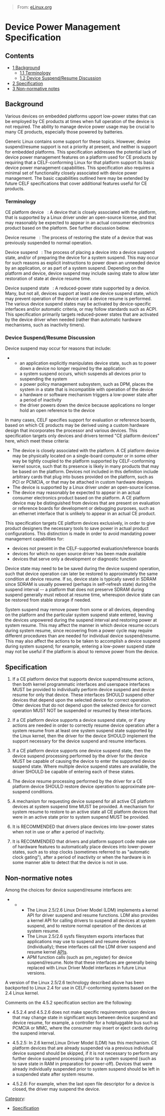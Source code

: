 > From: [eLinux.org](http://eLinux.org/Device_Power_Management_Specification "http://eLinux.org/Device_Power_Management_Specification")


# Device Power Management Specification



## Contents

-   [1 Background](#background)
    -   [1.1 Terminology](#terminology)
    -   [1.2 Device Suspend/Resume
        Discussion](#device-suspend-resume-discussion)
-   [2 Specification](#specification)
-   [3 Non-normative notes](#non-normative-notes)

## Background

Various devices on embedded platforms upport low-power states that can
be employed by CE products at times when full operation of the device is
not required. The ability to manage device power usage may be crucial to
many CE products, especially those powered by batteries.

Generic Linux contains some support for these topics. However, device
suspend/resume support is not a priority at present, and neither is
support for embedded platforms. This specification addresses the
potential lack of device power management features on a platform used
for CE products by requiring that a CELF-conforming Linux for that
platform support its basic device power management capabilities. This
specification also requires a minimal set of functionality closely
associated with device power management. The basic capabilities outlined
here may be extended by future CELF specifications that cover additional
features useful for CE products.

### Terminology

 CE platform device 
 : A device that is closely associated with the platform, that is
supported by a Linux driver under an open-source license, and that may
reasonably be expected to appear in an actual consumer electronics
product based on the platform. See further discussion below.



 Device resume 
 : The process of restoring the state of a device that was previously
suspended to normal operation.



 Device suspend 
 : The process of placing a device into a device suspend state, and/or
of preparing the device for a system suspend. This may occur for such
reasons as explicit instructions to power down an unneeded device by an
application, or as part of a system suspend. Depending on the platform
and device, device suspend may include saving state to allow later
restoration of state at device resume time.



 Device suspend state 
 : A reduced-power state supported by a device. Many, but not all,
devices support at least one device suspend state, which may prevent
operation of the device until a device resume is performed. The various
device suspend states may be activated by device-specific interfaces
and/or automatic criteria, or may follow standards such as ACPI. This
specification primarily targets reduced-power states that are activated
by the device driver when needed (rather than automatic hardware
mechanisms, such as inactivity timers).



### Device Suspend/Resume Discussion

Device suspend may occur for reasons that include:

-   -   an application explicitly manipulates device state, such as to
        power down a device no longer required by the application
    -   a system suspend occurs, which suspends all devices prior to
        suspending the system
    -   a power policy management subsystem, such as DPM, places the
        system in a state that is incompatible with operation of the
        device
    -   a hardware or software mechanism triggers a low-power state
        after a period of inactivity
    -   the driver powers down the device because applications no longer
        hold an open reference to the device

In many cases, CELF specifies support for evaluation or reference
boards, based on which CE products may be derived using a custom
hardware design that incorporates the processor and various devices.
This specification targets only devices and drivers termed "CE platform
devices" here, which meet these criteria:

-   The device is closely associated with the platform. A CE platform
    device may be physically located on a single-board computer or in
    some other way be tightly coupled to the platform supported by
    CELF-conforming kernel source, such that its presence is likely in
    many products that may be based on the platform. Devices not
    included in this definition include arbitrary cards that plug into
    buses provided on the platform, such as PCI or PCMCIA, or that may
    be attached in custom hardware designs.
-   The device is supported by a Linux driver under an open-source
    license.
-   The device may reasonably be expected to appear in an actual
    consumer electronics product based on the platform. A CE platform
    device may be distinguished from devices that are present on
    evaluation or reference boards for development or debugging
    purposes, such as an ethernet interface that is unlikely to appear
    in an actual CE product.

This specification targets CE platform devices exclusively, in order to
give product designers the necessary tools to save power in actual
product configurations. This distinction is made in order to avoid
mandating power management capabilities for:

-   devices not present in the CELF-supported evaluation/reference
    boards
-   devices for which no open source driver has been made available
-   devices that serve only a development or diagnostic function

Device state may need to be be saved during the device suspend
operation, such that device operation can later be restored to
approximately the same condition at device resume. If so, device state
is typically saved in SDRAM since SDRAM is usually powered (perhaps in
self-refresh state) during the suspend interval -- a platform that does
not preserve SDRAM during suspend generally must reboot at resume time,
whereupon device state can be restored from stable storage if needed.

System suspend may remove power from some or all devices, depending on
the platform and the particular system suspend state entered, leaving
the devices unpowered during the suspend interval and restoring power at
system resume. This may affect the manner in which device resume occurs
during system resume, since recovering from a power cycle may require
different procedures than are needed for individual device
suspend/resume. This may also affect the actions to be taken to
accomplish a device suspend during system suspend; for example, entering
a low-power suspend state may not be useful if the platform is about to
remove power from the device.

## Specification

1.  If a CE platform device that supports device suspend/resume actions,
    then both kernel programmatic interfaces and userspace interfaces
    MUST be provided to individually perform device suspend and device
    resume for only that device. These interfaces SHOULD suspend other
    devices that depend upon the selected device for correct operation.
    Other devices that do not depend upon the selected device for
    correct operation MUST NOT be suspended or resumed by these
    interfaces.

1.  If a CE platform device supports a device suspend state, or if any
    actions are needed in order to correctly resume device operation
    after a system resume from at least one system suspend state
    supported by the Linux kernel, then the driver for the device SHOULD
    implement the support necessary for the device suspend and resume
    interfaces.

1.  If a CE platform device supports one device suspend state, then the
    device suspend processing performed by the driver for the device
    MUST be capable of causing the device to enter the supported device
    suspend state. Where multiple device suspend states are available,
    the driver SHOULD be capable of entering each of these states.

1.  The device resume processing performed by the driver for a CE
    platform device SHOULD restore device operation to approximate pre-
    suspend conditions.

1.  A mechanism for requesting device suspend for all active CE platform
    devices at system suspend time MUST be provided. A mechanism for
    system resume to restore to an active state all CE platform devices
    that were in an active state prior to system suspend MUST be
    provided.

1.  It is RECOMMENDED that drivers place devices into low-power states
    when not in use or after a period of inactivity.

1.  It is RECOMMENDED that drivers and platform support code make use of
    hardware features to automatically place devices into lower-power
    states, such as to stop clocks (sometimes referred to as "automatic
    clock gating"), after a period of inactivity or when the hardware is
    in some manner able to detect that the device is not in use.

## Non-normative notes

Among the choices for device suspend/resume interfaces are:

-   -   -   The Linux 2.5/2.6 Linux Driver Model (LDM) implements a
            kernel API for driver suspend and resume functions. LDM also
            provides a kernel API for calling drivers to suspend all
            devices at system suspend, and to restore normal operation
            of the devices at system resume.
        -   The Linux 2.5/2.6 sysfs filesystem exports interfaces that
            applications may use to suspend and resume devices
            (individually); these interfaces call the LDM driver suspend
            and resume kernel [APIs](http://eLinux.org/APIs "APIs").
        -   APM function calls (such as pm\_register) for device
            suspend/resume. Note that these interfaces are generally
            being replaced with Linux Driver Model interfaces in future
            Linux versions.

A version of the Linux 2.5/2.6 technology described above has been
backported to Linux 2.4 for use in CELF-conforming systems based on the
2.4 Linux kernel.

Comments on the 4.5.2 specification section are the following:

-   4.5.2.4 and 4.5.2.6 does not make specific requirements upon devices
    that may change state in significant ways between device suspend and
    device resume, for example, a controller for a hotpluggable bus such
    as PCMCIA or MMC, where the consumer may insert or eject cards
    during the suspend interval.

-   4.5.2.5: In 2.6 kernel,Linux Driver Model (LDM) has this mechanism.
    CE platform devices that are already suspended via a previous
    individual device suspend should be skipped, if it is not necessary
    to perform any further device suspend processing prior to a system
    suspend (such as to save state in RAM in preparation for power-off).
    Devices that were already individually suspended prior to system
    suspend should be left in a suspended state after system resume.

-   4.5.2.6: For example, when the last open file descriptor for a
    device is closed, the driver may suspend the device.


[Category](http://eLinux.org/Special:Categories "Special:Categories"):

-   [Specification](http://eLinux.org/Category:Specification "Category:Specification")

